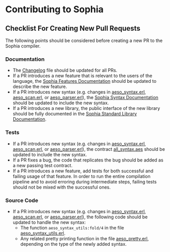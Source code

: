 # Contributing to Sophia

## Checklist For Creating New Pull Requests

The following points should be considered before creating a new PR to the Sophia compiler.

### Documentation

- The [Changelog](CHANGELOG.md) file should be updated for all PRs.
- If a PR introduces a new feature that is relevant to the users of the language, the [Sophia Features Documentation](docs/sophia_features.md) should be updated to describe the new feature.
- If a PR introduces new syntax (e.g. changes in [aeso_syntax.erl](src/aeso_syntax.erl), [aeso_scan.erl](src/aeso_scan.erl), or [aeso_parser.erl](src/aeso_parser.erl)), the [Sophia Syntax Documentation](docs/sophia_syntax.md) should be updated to include the new syntax.
- If a PR introduces a new library, the public interface of the new library should be fully documented in the [Sophia Standard Library Documentation](docs/sophia_stdlib.md).

### Tests

- If a PR introduces new syntax (e.g. changes in [aeso_syntax.erl](src/aeso_syntax.erl), [aeso_scan.erl](src/aeso_scan.erl), or [aeso_parser.erl](src/aeso_parser.erl)), the contract [all_syntax.aes](test/contracts/all_syntax.aes) should be updated to include the new syntax.
- If a PR fixes a bug, the code that replicates the bug should be added as a new passing test contract.
- If a PR introduces a new feature, add tests for both successful and failing usage of that feature. In order to run the entire compilation pipeline and to avoid erroring during intermediate steps, failing tests should not be mixed with the successful ones.

### Source Code

- If a PR introduces new syntax (e.g. changes in [aeso_syntax.erl](src/aeso_syntax.erl), [aeso_scan.erl](src/aeso_scan.erl), or [aeso_parser.erl](src/aeso_parser.erl)), the following code should be updated to handle the new syntax:
    - The function `aeso_syntax_utils:fold/4` in the file [aeso_syntax_utils.erl](src/aeso_syntax_utils.erl).
    - Any related pretty printing function in the file [aeso_pretty.erl](src/aeso_pretty.erl), depending on the type of the newly added syntax.
